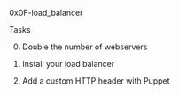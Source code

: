 0x0F-load_balancer

Tasks

0. Double the number of webservers 

1. Install your load balancer 

2. Add a custom HTTP header with Puppet 
